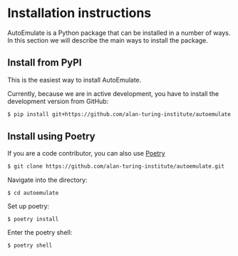 # Installation instructions

AutoEmulate is a Python package that can be installed in a number of ways. In this section we will describe the main ways to install the package.

## Install from PyPI

This is the easiest way to install AutoEmulate.

Currently, because we are in active development, you have to install the development version from GitHub:

```bash
$ pip install git+https://github.com/alan-turing-institute/autoemulate.git
```

## Install using Poetry

If you are a code contributor, you can also use [Poetry](https://python-poetry.org/)

```bash
$ git clone https://github.com/alan-turing-institute/autoemulate.git
```

Navigate into the directory:

```
$ cd autoemulate
```

Set up poetry:

```
$ poetry install
```

Enter the poetry shell:

```
$ poetry shell
```
